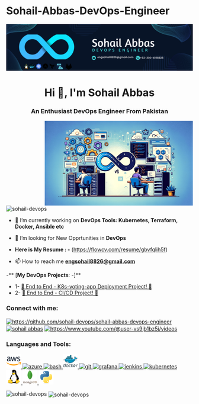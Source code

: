 # Sohail-Abbas-DevOps-Engineer
![logo](https://github.com/Sohail-DevOps/Sohail-DevOps/blob/main/GitHub_Banner.png)
<h1 align="center">Hi 👋, I'm Sohail Abbas</h1>
<h3 align="center">An Enthusiast DevOps Engineer From Pakistan</h3>
<img align="right" alt="DevOps" width="400" src="https://github.com/Sohail-DevOps/Sohail-DevOps/blob/main/devops.png"
<p align="left"> <img src="https://komarev.com/ghpvc/?username=sohail-devops&label=Profile%20views&color=0e75b6&style=flat" alt="sohail-devops" /> </p>

- 🌱 I’m currently working on **DevOps Tools: Kubernetes, Terraform, Docker, Ansible etc**

- 🤝 I’m looking for New Opprtunities in **DevOps**
- **Here is My Resume : -** (https://flowcv.com/resume/gbvfqlih5f)

- 📫 How to reach me **engsohail8826@gmail.com**

-** [**My DevOps Projects**: -]**
  
- 1- [🚀 End to End - K8s-voting-app Deployment Project! 🚀](https://www.linkedin.com/posts/sohailabbasdevops_k8s-cloud-application-activity-7217286884333350916-SFTX?utm_source=share&utm_medium=member_desktop)
- 2- [🚀 End to End - CI/CD Project! 🚀](https://www.linkedin.com/posts/sohailabbasdevops_devops-ci-cd-activity-7216470257022955520-vxf-?utm_source=share&utm_medium=member_desktop)

<h3 align="left">Connect with me:</h3>
<p align="left">
<a href="https://twitter.com/https://github.com/sohail-devops/sohail-abbas-devops-engineer" target="blank"><img align="center" src="https://raw.githubusercontent.com/rahuldkjain/github-profile-readme-generator/master/src/images/icons/Social/twitter.svg" alt="https://github.com/sohail-devops/sohail-abbas-devops-engineer" height="30" width="40" /></a>
<a href="https://linkedin.com/in/sohail abbas" target="blank"><img align="center" src="https://raw.githubusercontent.com/rahuldkjain/github-profile-readme-generator/master/src/images/icons/Social/linked-in-alt.svg" alt="sohail abbas" height="30" width="40" /></a>
<a href="https://www.youtube.com/c/https://www.youtube.com/@user-vs9jb1bz5j/videos" target="blank"><img align="center" src="https://raw.githubusercontent.com/rahuldkjain/github-profile-readme-generator/master/src/images/icons/Social/youtube.svg" alt="https://www.youtube.com/@user-vs9jb1bz5j/videos" height="30" width="40" /></a>
</p>

<h3 align="left">Languages and Tools:</h3>
<p align="left"> <a href="https://aws.amazon.com" target="_blank" rel="noreferrer"> <img src="https://raw.githubusercontent.com/devicons/devicon/master/icons/amazonwebservices/amazonwebservices-original-wordmark.svg" alt="aws" width="40" height="40"/> </a> <a href="https://azure.microsoft.com/en-in/" target="_blank" rel="noreferrer"> <img src="https://www.vectorlogo.zone/logos/microsoft_azure/microsoft_azure-icon.svg" alt="azure" width="40" height="40"/> </a> <a href="https://www.gnu.org/software/bash/" target="_blank" rel="noreferrer"> <img src="https://www.vectorlogo.zone/logos/gnu_bash/gnu_bash-icon.svg" alt="bash" width="40" height="40"/> </a> <a href="https://www.docker.com/" target="_blank" rel="noreferrer"> <img src="https://raw.githubusercontent.com/devicons/devicon/master/icons/docker/docker-original-wordmark.svg" alt="docker" width="40" height="40"/> </a> <a href="https://git-scm.com/" target="_blank" rel="noreferrer"> <img src="https://www.vectorlogo.zone/logos/git-scm/git-scm-icon.svg" alt="git" width="40" height="40"/> </a> <a href="https://grafana.com" target="_blank" rel="noreferrer"> <img src="https://www.vectorlogo.zone/logos/grafana/grafana-icon.svg" alt="grafana" width="40" height="40"/> </a> <a href="https://www.jenkins.io" target="_blank" rel="noreferrer"> <img src="https://www.vectorlogo.zone/logos/jenkins/jenkins-icon.svg" alt="jenkins" width="40" height="40"/> </a> <a href="https://kubernetes.io" target="_blank" rel="noreferrer"> <img src="https://www.vectorlogo.zone/logos/kubernetes/kubernetes-icon.svg" alt="kubernetes" width="40" height="40"/> </a> <a href="https://www.linux.org/" target="_blank" rel="noreferrer"> <img src="https://raw.githubusercontent.com/devicons/devicon/master/icons/linux/linux-original.svg" alt="linux" width="40" height="40"/> </a> <a href="https://www.mongodb.com/" target="_blank" rel="noreferrer"> <img src="https://raw.githubusercontent.com/devicons/devicon/master/icons/mongodb/mongodb-original-wordmark.svg" alt="mongodb" width="40" height="40"/> </a> <a href="https://www.python.org" target="_blank" rel="noreferrer"> <img src="https://raw.githubusercontent.com/devicons/devicon/master/icons/python/python-original.svg" alt="python" width="40" height="40"/> </a> </p>


<p><img align="left" src="https://github-readme-stats.vercel.app/api/top-langs?username=sohail-devops&show_icons=true&locale=en&layout=compact" alt="sohail-devops" /></p>

<p>&nbsp;<img align="center" src="https://github-readme-stats.vercel.app/api?username=sohail-devops&show_icons=true&locale=en" alt="sohail-devops" /></p>
